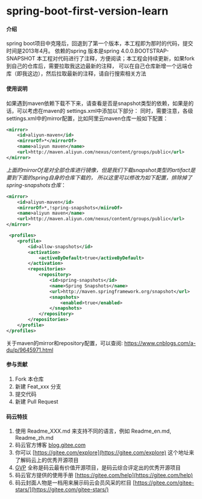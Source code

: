 # spring-boot-first-version-learn

#### 介绍
spring boot项目中克隆后，回退到了第一个版本，本工程即为那时的代码，提交时间是2013年4月。
依赖的spring 版本是spring 4.0.0.BOOTSTRAP-SNAPSHOT
本工程对代码进行了注释，方便阅读；本工程会持续更新，如果fork到自己的仓库后，需要拉取我这边最新的注释，
可以在自己仓库新增一个远端仓库（即我这边），然后拉取最新的注释，请自行搜索相关方法


#### 使用说明
如果遇到maven依赖下载不下来，请查看是否是snapshot类型的依赖，如果是的话，可以考虑在maven的
settings.xml中添加以下部分：
同时，需要注意，各级settings.xml中的mirror配置，比如阿里云maven仓库一般如下配置：
```xml
<mirror> 
    <id>aliyun-maven</id> 
    <mirrorOf>*</mirrorOf> 
    <name>aliyun maven</name> 
    <url>http://maven.aliyun.com/nexus/content/groups/public</url> 
</mirror>

```
*上面的mirrorOf是对全部仓库进行镜像，但是我们下载snapshot类型的artifact是要到下面的spring自身的仓库下载的，
所以这里可以修改为如下配置，排除掉了spring-snapshots仓库*：
```xml
<mirror> 
    <id>aliyun-maven</id> 
    <mirrorOf>*,!spring-snapshots</miiroOf>  
    <name>aliyun maven</name> 
    <url>http://maven.aliyun.com/nexus/content/groups/public</url> 
</mirror>
```

```xml
 <profiles>
    <profile>
        <id>allow-snapshots</id>
        <activation>
            <activeByDefault>true</activeByDefault>
        </activation>
        <repositories>
            <repository>
                <id>spring-snapshots</id>
                <name>Spring Snapshots</name>
                <url>http://maven.springframework.org/snapshot</url>
                <snapshots>
                    <enabled>true</enabled>
                </snapshots>
            </repository>
        </repositories>
    </profile>
</profiles>
```
 关于maven的mirror和repository配置，可以查阅:
 https://www.cnblogs.com/a-du/p/9645971.html

#### 参与贡献

1.  Fork 本仓库
2.  新建 Feat_xxx 分支
3.  提交代码
4.  新建 Pull Request


#### 码云特技

1.  使用 Readme\_XXX.md 来支持不同的语言，例如 Readme\_en.md, Readme\_zh.md
2.  码云官方博客 [blog.gitee.com](https://blog.gitee.com)
3.  你可以 [https://gitee.com/explore](https://gitee.com/explore) 这个地址来了解码云上的优秀开源项目
4.  [GVP](https://gitee.com/gvp) 全称是码云最有价值开源项目，是码云综合评定出的优秀开源项目
5.  码云官方提供的使用手册 [https://gitee.com/help](https://gitee.com/help)
6.  码云封面人物是一档用来展示码云会员风采的栏目 [https://gitee.com/gitee-stars/](https://gitee.com/gitee-stars/)
